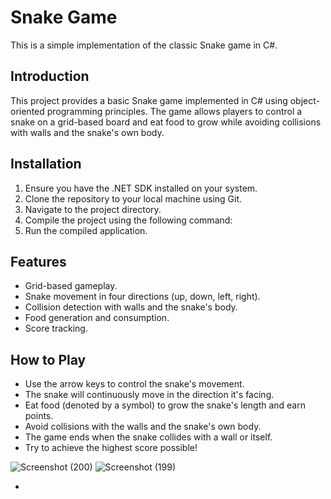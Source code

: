 # Snake Game

This is a simple implementation of the classic Snake game in C#.

## Introduction

This project provides a basic Snake game implemented in C# using object-oriented programming principles. The game allows players to control a snake on a grid-based board and eat food to grow while avoiding collisions with walls and the snake's own body.

## Installation

1. Ensure you have the .NET SDK installed on your system.
2. Clone the repository to your local machine using Git.
3. Navigate to the project directory.
4. Compile the project using the following command:
5. Run the compiled application.

## Features

- Grid-based gameplay.
- Snake movement in four directions (up, down, left, right).
- Collision detection with walls and the snake's body.
- Food generation and consumption.
- Score tracking.

## How to Play

- Use the arrow keys to control the snake's movement.
- The snake will continuously move in the direction it's facing.
- Eat food (denoted by a symbol) to grow the snake's length and earn points.
- Avoid collisions with the walls and the snake's own body.
- The game ends when the snake collides with a wall or itself.
- Try to achieve the highest score possible!


![Screenshot (200)](https://github.com/Jenishkumarbhalala/SnakeGame/assets/142840309/e4654e41-f153-4baf-88cf-7277bd92ea73)
![Screenshot (199)](https://github.com/Jenishkumarbhalala/SnakeGame/assets/142840309/79295ff3-cbde-4147-8b68-5cb400fadfc4)

- 
